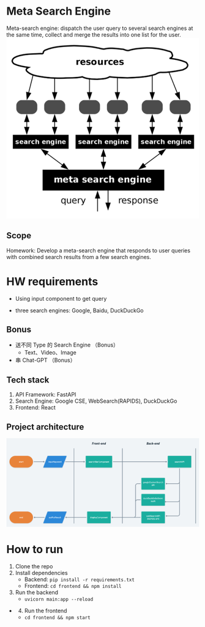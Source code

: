 # Meta Search Engine
Meta-search engine: dispatch the user query to several search engines at the same time, collect and merge the results into one list for the user.
![Meta Search Engine](/images/what's-meta-search-engine.png)
## Scope
Homework: Develop a meta-search engine that responds to user queries with combined search results from a few search engines.

# HW requirements

- Using input component to get  query

- three search engines: Google, Baidu, DuckDuckGo

## Bonus
- 送不同 Type 的 Search Engine （Bonus）
  - Text、Video、Image
- 串 Chat-GPT （Bonus）

## Tech stack
1. API Framework: FastAPI
2. Search Engine: Google CSE, WebSearch(RAPIDS), DuckDuckGo
3. Frontend: React

## Project architecture
![Project architecture](./images/HW-2-flowchart.png)


# How to run
1. Clone the repo
2. Install dependencies
   - Backend: `pip install -r requirements.txt`
   - Frontend: `cd frontend && npm install`
3. Run the backend
   - `uvicorn main:app --reload`
- 4. Run the frontend
   - `cd frontend && npm start`